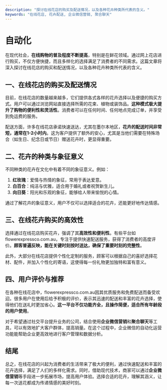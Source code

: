 ```yaml
---
description: "探讨在线花店的购买及配送情况，以及各种花卉种类所代表的含义。"
keywords: "在线花店, 花卉配送, 企业微信营销, 聚合聊天"
---
```

# 自动化

在现代社会，**在线购物的普及程度不断提高**，特别是在鲜花领域。通过网上花店进行购买，不仅方便快捷，而且多样化的选择满足了消费者的不同需求。这篇文章将深入探讨在线花店的购买和配送情况，以及各种花卉种类所代表的含义。

## 一、在线花店的购买及配送情况

目前，在线花店的数量越来越多，它们提供各式各样的花卉选择以及便捷的购买方式。用户可以通过浏览网站直接选择所需的花束、植物或装饰品。**这种模式极大提升了购物的便利性和灵活性**。消费者可以在任何时间、任何地点完成订单，并享受到免运费的服务。

配送方面，许多在线花店承诺快速送达，尤其在墨尔本地区，**花卉的配送时间非常短，通常在1-2小时内**。这为客户提供了额外的安心，尤其是当他们需要在特殊场合（如生日、纪念日或节日）赠送花卉时，更显得重要。

## 二、花卉的种类与象征意义

不同种类的花卉在文化中有着不同的象征意义。例如：

1. **红玫瑰**：爱情与热情的象征，常用于表达爱意。
2. **白百合**：纯洁与优雅，适合用于婚礼或者祝贺新生儿。
3. **向日葵**：阳光和乐观的象征，能够给人带来愉悦的心情。

通过了解花卉的象征意义，用户不仅可以选择适合的花卉，还能更好地传达情感。

## 三、在线花卉购买的高效性

选择通过在线花店购买花卉，强调了其**高效性和便利性**。有些平台如flowerexpressco.com.au，专注于提供快速配送服务，获得了消费者的高度评价。**顾客普遍反映，能在关键时刻按时送达，确保了重要时刻的完整性**。

此外，大部分在线花店提供个性化定制的服务，顾客可以根据自己的喜好选择花材、配件，并加入个性化的寄语，这使得每一份礼物更加独特和富有意义。

## 四、用户评价与推荐

在各种在线花店中，flowerexpressco.com.au因其优质服务和免费配送而备受欢迎。很多用户在使用后给予积极的评价，表示其迅速的配送和丰富的花卉选择，使得他们在送礼时更加省心。**这一平台不仅功能齐全，且操作简便，适合所有年龄段的用户使用**。

对于希望通过社交平台提升业务的公司，结合使用**企业微信营销**和**聚合聊天**等工具，可以有效地扩大客户群体，提高销量。在这个过程中，企业微信的自动化运营功能能帮助企业更高效地进行客户管理和数据分析。

## 结尾

总之，在线花店的兴起为消费者的生活带来了极大的便利，通过快速配送和丰富的花卉选择，满足了人们的多样化需求。同时，借助现代技术，商家可以通过**企业微信营销**等手段进一步拓展市场，提高用户体验。选择合适的花卉，理解其涵义，让每一次送花都成为传递情感的美好时刻。
